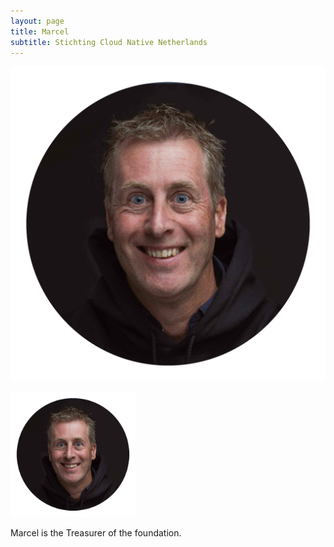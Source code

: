 ```yaml
---
layout: page
title: Marcel
subtitle: Stichting Cloud Native Netherlands
---
```


![marcel](assets/img/marcel.png)

<p><img src="assets/img/marcel.png"  width="200" height="200" class="center" alt="marcel"></p>

Marcel is the Treasurer of the foundation.
